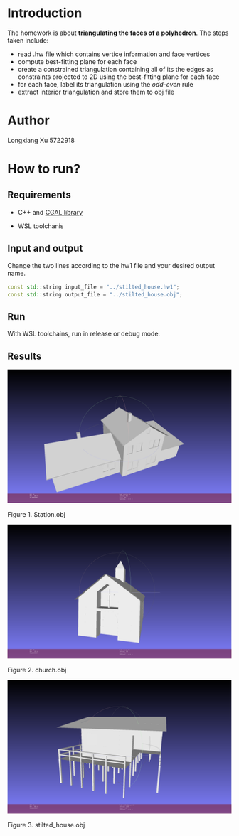 # Introduction

The homework is about **triangulating the faces of a polyhedron**. The steps taken include:

- read .hw file which contains vertice information and face vertices
- compute best-fitting plane for each face
- create a constrained triangulation containing all of its the edges as constraints projected to 2D using the best-fitting plane for each face
- for each face, label its triangulation using the *odd-even* rule
- extract interior triangulation and store them to obj file



# Author

Longxiang Xu 5722918

# How to run?

## Requirements

- C++ and [CGAL library](https://www.cgal.org/)

- WSL toolchanis

## Input and output

Change the two lines according to the hw1 file and your desired output name.

```c++
const std::string input_file = "../stilted_house.hw1";
const std::string output_file = "../stilted_house.obj";
```

## Run

With WSL toolchains, run in release or debug mode.

## Results

![station.obj](./assets/image-20230302233803611.png)

Figure 1. Station.obj



![image-20230302233941510](./assets/image-20230302233941510.png)

Figure 2. church.obj



![image-20230302234027758](./assets/image-20230302234027758.png)

Figure 3. stilted_house.obj